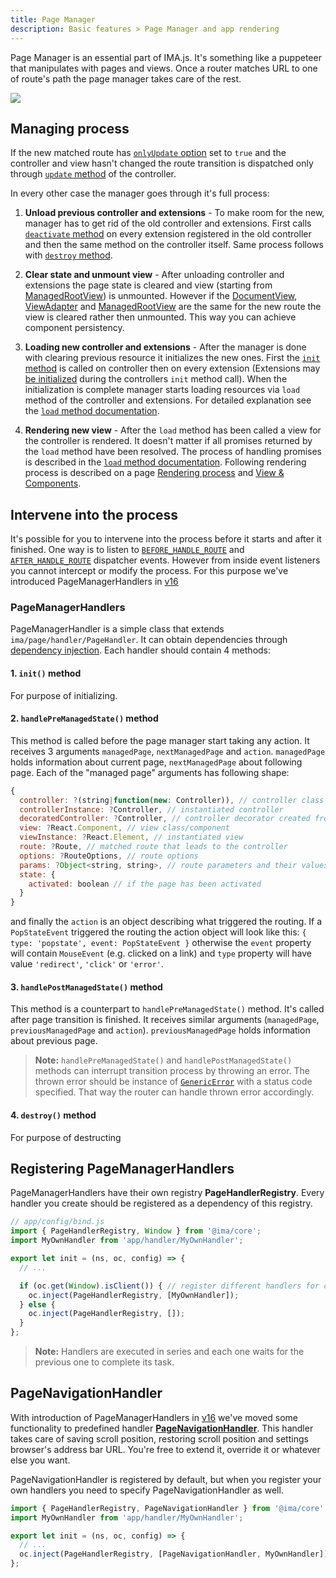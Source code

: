```yaml
---
title: Page Manager
description: Basic features > Page Manager and app rendering
---
```


Page Manager is an essential part of IMA.js. It's something like a puppeteer that manipulates with pages and views. Once a router matches URL to one of route's path the page manager takes care of the rest.

![](/img/docs/diagram-page-manager.png)

## Managing process

If the new matched route has [`onlyUpdate` option](./routing/introduction#onlyupdate) set to `true` and the controller and view hasn't changed the route transition is dispatched only through [`update` method](./controller-lifecycle#update-client) of the controller.

In every other case the manager goes through it's full process:

1. **Unload previous controller and extensions** - To make room for the new, manager has to get rid of the old controller and extensions. First calls [`deactivate` method](./controller-lifecycle#deactivate-client) on every extension registered in the old controller and then the same method on the controller itself.
Same process follows with [`destroy` method](./controller-lifecycle#destroy-client).

2. **Clear state and unmount view** - After unloading controller and extensions the page state is cleared and view (starting from [ManagedRootView](./rendering-process#managedrootview)) is unmounted. However if the [DocumentView](./rendering-process#documentview), [ViewAdapter](./rendering-process#viewadapter) and [ManagedRootView](./rendering-process#managedrootview) are the same for the new route the view is cleared rather then unmounted. This way you can achieve component persistency.

3. **Loading new controller and extensions** - After the manager is done with clearing previous resource it initializes the new ones. First the [`init` method](./controller-lifecycle#init-serverclient) is called on controller then on every extension (Extensions may [be initialized](./extensions#how-to-use-extensions) during the controllers `init` method call).
When the initialization is complete manager starts loading resources via `load` method of the controller and extensions. For detailed explanation see the [`load` method documentation](./controller-lifecycle#load-serverclient).

4. **Rendering new view** - After the `load` method has been called a view for the controller is rendered. It doesn't matter if all promises returned by the `load` method have been resolved. The process of handling promises is described in the [`load` method documentation](./controller-lifecycle#load-serverclient).  Following rendering process is described on a page [Rendering process](./rendering-process) and [View & Components](./views-and-components).

## Intervene into the process

It's possible for you to intervene into the process before it starts and after it finished. One way is to listen to [`BEFORE_HANDLE_ROUTE`](./events#built-in-events) and [`AFTER_HANDLE_ROUTE`](./events#built-in-events) dispatcher events. However from inside event listeners you cannot intercept or modify the process. For this purpose we've introduced PageManagerHandlers in [v16](../migration/migration-0.16.0.md)

### PageManagerHandlers

PageManagerHandler is a simple class that extends `ima/page/handler/PageHandler`. It can obtain dependencies through [dependency injection](./object-container#1-dependency-injection). Each handler should contain 4 methods:

#### 1. `init()` method
For purpose of initializing.

#### 2. `handlePreManagedState()` method
This method is called before the page manager start taking any action. It receives 3 arguments `managedPage`, `nextManagedPage` and `action`. `managedPage` holds information about current page, `nextManagedPage` about following page. Each of the "managed page" arguments has following shape:

```javascript
{
  controller: ?(string|function(new: Controller)), // controller class
  controllerInstance: ?Controller, // instantiated controller
  decoratedController: ?Controller, // controller decorator created from controller instance
  view: ?React.Component, // view class/component
  viewInstance: ?React.Element, // instantiated view
  route: ?Route, // matched route that leads to the controller
  options: ?RouteOptions, // route options
  params: ?Object<string, string>, // route parameters and their values
  state: {
    activated: boolean // if the page has been activated
  }
}
```
and finally the `action` is an object describing what triggered the routing. If a `PopStateEvent` triggered the routing the action object will look like this: `{ type: 'popstate', event: PopStateEvent }` otherwise the `event` property will contain `MouseEvent` (e.g. clicked on a link) and `type` property will have value `'redirect'`, `'click'` or `'error'`.

#### 3. `handlePostManagedState()` method

This method is a counterpart to `handlePreManagedState()` method. It's called after page transition is finished. It receives similar arguments (`managedPage`, `previousManagedPage` and `action`). `previousManagedPage` holds information about previous page.

> **Note:** `handlePreManagedState()` and `handlePostManagedState()` methods can interrupt transition process by throwing an error. The thrown error should be instance of [`GenericError`](./error-handling) with a status code specified. That way the router can handle thrown error accordingly.

#### 4. `destroy()` method
For purpose of destructing

## Registering PageManagerHandlers

PageManagerHandlers have their own registry **PageHandlerRegistry**. Every handler you create should be registered as a dependency of this registry.

```javascript
// app/config/bind.js
import { PageHandlerRegistry, Window } from '@ima/core';
import MyOwnHandler from 'app/handler/MyOwnHandler';

export let init = (ns, oc, config) => {
  // ...

  if (oc.get(Window).isClient()) { // register different handlers for client and server
    oc.inject(PageHandlerRegistry, [MyOwnHandler]);
  } else {
    oc.inject(PageHandlerRegistry, []);
  }
};
```

> **Note:** Handlers are executed in series and each one waits for the previous one to complete its task.

## PageNavigationHandler

With introduction of PageManagerHandlers in [v16](../migration/migration-0.16.0.md) we've moved some functionality to predefined handler [**PageNavigationHandler**](https://github.com/seznam/ima/blob/master/packages/core/src/page/handler/PageNavigationHandler.js). This handler takes care of saving scroll position, restoring scroll position and settings browser's address bar URL. You're free to extend it, override it or whatever else you want.

PageNavigationHandler is registered by default, but when you register your own handlers you need to specify PageNavigationHandler as well.

```javascript
import { PageHandlerRegistry, PageNavigationHandler } from '@ima/core';
import MyOwnHandler from 'app/handler/MyOwnHandler';

export let init = (ns, oc, config) => {
  // ...
  oc.inject(PageHandlerRegistry, [PageNavigationHandler, MyOwnHandler]);
};
```
